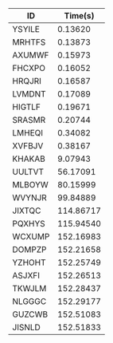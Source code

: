|ID|Time(s)|
|-|-|
|YSYILE|0.13620|
|MRHTFS|0.13873|
|AXUMWF|0.15973|
|FHCXPO|0.16052|
|HRQJRI|0.16587|
|LVMDNT|0.17089|
|HIGTLF|0.19671|
|SRASMR|0.20744|
|LMHEQI|0.34082|
|XVFBJV|0.38167|
|KHAKAB|9.07943|
|UULTVT|56.17091|
|MLBOYW|80.15999|
|WVYNJR|99.84889|
|JIXTQC|114.86717|
|PQXHYS|115.94540|
|WCXUMP|152.16983|
|DOMPZP|152.21658|
|YZHOHT|152.25749|
|ASJXFI|152.26513|
|TKWJLM|152.28437|
|NLGGGC|152.29177|
|GUZCWB|152.51083|
|JISNLD|152.51833|
